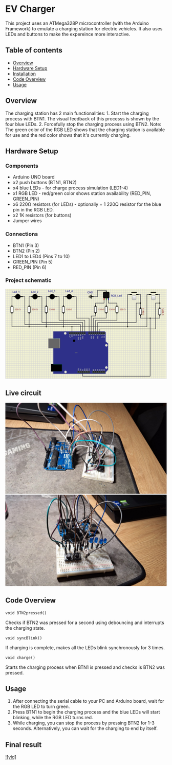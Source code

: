 # EV Charger
This project uses an ATMega328P microcontroller (with the Arduino Framework) to emulate a charging station for electric vehicles. It also uses LEDs and buttons to make the expereince more interactive.

## Table of contents
- [Overview](#overview)
- [Hardware Setup](#hardware-setup)
- [Installation](#installation)
- [Code Overview](#code-overview)
- [Usage](#usage)


## Overview
The charging station has 2 main functionalities:
    1. Start the charging process with BTN1. The visual feedback of this processs is shown by the four blue LEDs.
    2. Forcefully stop the charging process using BTN2.
    Note: The green color of the RGB LED shows that the charging station is available for use and the red color shows that it's currently charging.

## Hardware Setup
### Components
- Arduino UNO board
- x2 push buttons (BTN1, BTN2)
- x4 blue LEDs - for charge process simulation (LED1-4)
- x1 RGB LED - red/green color shows station availability (RED_PIN, GREEN_PIN)
- x6 220Ω resistors (for LEDs) - optionally + 1 220Ω resistor for the blue pin in the RGB LED.
- x2 1K resistors (for buttons)
- Jumper wires

### Connections
- BTN1 (Pin 3)
- BTN2 (Pin 2)
- LED1 to LED4 (Pins 7 to 10)
- GREEN_PIN (Pin 5)
- RED_PIN (Pin 6)

### Project schematic
![Circuit](./aux/schema1.png)
## Live circuit
![circ1](./aux/poza_circ.jpeg)
![circ2](./aux/poza_circ2.jpeg)
## Code Overview
```
void BTN2pressed()
```
Checks if BTN2 was pressed for a second using debouncing and interrupts the charging state.
```
void syncBlink()
```
If charging is complete, makes all the LEDs blink synchronously for 3 times.
```
void charge()
```
Starts the charging process when BTN1 is pressed and checks is BTN2 was pressed.
## Usage
1. After connecting the serial cable to your PC and Arduino board, wait for the RGB LED to turn green.
2. Press BTN1 to begin the charging process and the blue LEDs will start blinking, while the RGB LED turns red.
3. While charging, you can stop the process by pressing BTN2 for 1-3 seconds. Alternatively, you can wait for the charging to end by itself.

## Final result
[![vid]](https://youtu.be/pdLlaTGCSkE)

